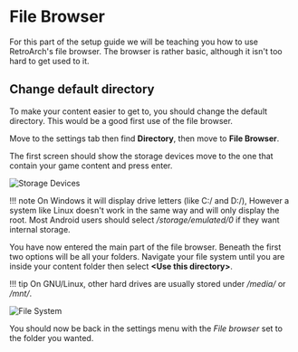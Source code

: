 # File Browser

For this part of the setup guide we will be teaching you how to use RetroArch's file browser. The browser is rather basic, although it isn't too hard to get used to it.

## Change default directory

To make your content easier to get to, you should change the default directory. This would be a good first use of the file browser.

Move to the settings tab then find **Directory**, then move to **File Browser**. 

The first screen should show the storage devices move to the one that contain your game content and press enter.

![Storage Devices](../image/gui/pc/directory1.jpg)

!!! note
    On Windows it will display drive letters (like C:/ and D:/), However a system like Linux doesn't work in the same way and will only display the root. Most Android users should select */storage/emulated/0* if they want internal storage.

You have now entered the main part of the file browser. Beneath the first two options will be all your folders. Navigate your file system until you are inside your content folder then select **&lt;Use this directory>**.

!!! tip
    On GNU/Linux, other hard drives are usually stored under */media/* or */mnt/*.

![File System](../image/gui/pc/directory2.jpg)

You should now be back in the settings menu with the *File browser* set to the folder you wanted.
